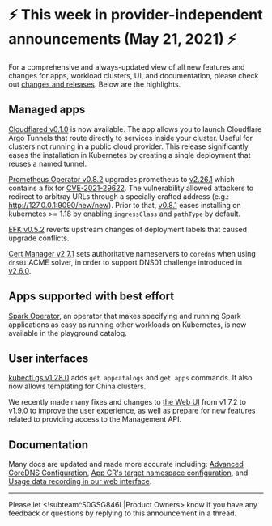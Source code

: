 # :zap: This week in provider-independent announcements (May 21, 2021) :zap:

For a comprehensive and always-updated view of all new features and changes for apps, workload clusters, UI, and documentation, please check out [changes and releases](https://docs.giantswarm.io/changes/). Below are the highlights.

## Managed apps

[Cloudflared v0.1.0](https://docs.giantswarm.io/changes/managed-apps/cloudflared-app/v0.1.0/) is now available. The app allows you to launch Cloudflare Argo Tunnels that route directly to services inside your cluster. Useful for clusters not running in a public cloud provider. This release significantly eases the installation in Kubernetes by creating a single deployment that reuses a named tunnel.

[Prometheus Operator v0.8.2](https://docs.giantswarm.io/changes/managed-apps/prometheus-operator-app/v0.8.2/) upgrades prometheus to [v2.26.1](https://github.com/prometheus/prometheus/releases/tag/v2.26.1) which contains a fix for [CVE-2021-29622](https://github.com/prometheus/prometheus/security/advisories/GHSA-vx57-7f4q-fpc7). The vulnerability allowed attackers to redirect to arbitray URLs through a specially crafted address (e.g.: http://127.0.0.1:9090/new/new<url>). Prior to that, [v0.8.1](https://docs.giantswarm.io/changes/managed-apps/prometheus-operator-app/v0.8.1/) eases installing on kubernetes >= 1.18 by enabling `ingressClass` and `pathType` by default.

[EFK v0.5.2](https://docs.giantswarm.io/changes/managed-apps/efk-stack-app/v0.5.2/) reverts upstream changes of deployment labels that caused upgrade conflicts.

[Cert Manager v2.7.1](https://docs.giantswarm.io/changes/managed-apps/cert-manager-app/v2.7.1/  ) sets authoritative nameservers to `coredns` when using `dns01` ACME solver, in order to support DNS01 challenge introduced in [v2.6.0](https://docs.giantswarm.io/changes/managed-apps/cert-manager-app/v2.6.0/).

## Apps supported with best effort

[Spark Operator](https://github.com/giantswarm/spark-operator), an operator that makes specifying and running Spark applications as easy as running other workloads on Kubernetes, is now available in the playground catalog.

## User interfaces

[kubectl gs v1.28.0](https://docs.giantswarm.io/changes/kubectl-gs/kubectl-gs/v1.28.0/) adds `get appcatalogs` and `get apps` commands. It also now allows templating for China clusters.

We recently made many fixes and changes to [the Web UI](https://docs.giantswarm.io/changes/web-ui/) from v1.7.2 to v1.9.0 to improve the user experience, as well as prepare for new features related to providing access to the Management API.

## Documentation

Many docs are updated and made more accurate including: [Advanced CoreDNS Configuration](https://docs.giantswarm.io/advanced/coredns/), [App CR's target namespace configuration](https://docs.giantswarm.io/app-platform/namespace-configuration/), and [Usage data recording in our web interface](https://docs.giantswarm.io/ui-api/web/usage-data/).

---
Please let <!subteam^S0GSG846L|Product Owners> know if you have any feedback or questions by replying to this announcement in a thread.

